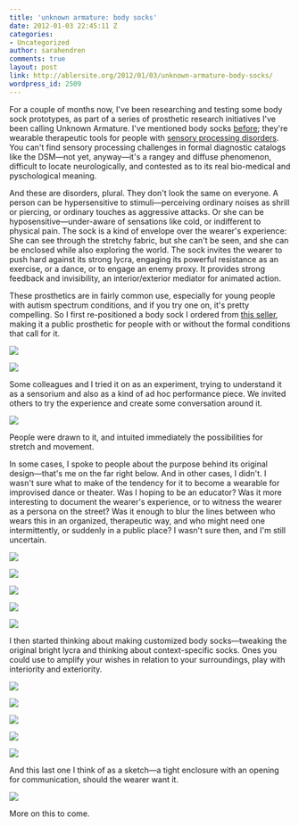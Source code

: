 ```yaml
---
title: 'unknown armature: body socks'
date: 2012-01-03 22:45:11 Z
categories:
- Uncategorized
author: sarahendren
comments: true
layout: post
link: http://ablersite.org/2012/01/03/unknown-armature-body-socks/
wordpress_id: 2509
---
```


For a couple of months now, I've been researching and testing some body sock prototypes, as part of a series of prosthetic research initiatives I've been calling Unknown Armature. I've mentioned body socks [before](http://www.ablersite.org/2011/02/hanna-ernstings-couch-for-all-situations/); they're wearable therapeutic tools for people with [sensory processing disorders](http://en.wikipedia.org/wiki/Sensory_processing_disorder). You can't find sensory processing challenges in formal diagnostic catalogs like the DSM—not yet, anyway—it's a rangey and diffuse phenomenon, difficult to locate neurologically, and contested as to its real bio-medical and pyschological meaning.

And these are disorders, plural. They don't look the same on everyone. A person can be hypersensitive to stimuli—perceiving ordinary noises as shrill or piercing, or ordinary touches as aggressive attacks. Or she can be hyposensitive—under-aware of sensations like cold, or indifferent to physical pain. The sock is a kind of envelope over the wearer's experience: She can see through the stretchy fabric, but she can't be seen, and she can be enclosed while also exploring the world. The sock invites the wearer to push hard against its strong lycra, engaging its powerful resistance as an exercise, or a dance, or to engage an enemy proxy. It provides strong feedback and invisibility, an interior/exterior mediator for animated action.

These prosthetics are in fairly common use, especially for young people with autism spectrum conditions, and if you try one on, it's pretty compelling. So I first re-positioned a body sock I ordered from [this seller](http://www.onestopsensoryshop.com/), making it a public prosthetic for people with or without the formal conditions that call for it.

[![](http://ablersite.files.wordpress.com/2012/01/sock_7eleven_leaningout.jpg?w=1024)](http://ablersite.files.wordpress.com/2012/01/sock_7eleven_leaningout.jpg)

[![](http://ablersite.files.wordpress.com/2012/01/sock_sabrina_cityhall.jpg?w=1024)](http://ablersite.files.wordpress.com/2012/01/sock_sabrina_cityhall.jpg)

Some colleagues and I tried it on as an experiment, trying to understand it as a sensorium and also as a kind of ad hoc performance piece. We invited others to try the experience and create some conversation around it.

[![](http://ablersite.files.wordpress.com/2012/01/sock_7eleven_sabrinatryingon.jpg?w=1024)](http://ablersite.files.wordpress.com/2012/01/sock_7eleven_sabrinatryingon.jpg)

People were drawn to it, and intuited immediately the possibilities for stretch and movement.

In some cases, I spoke to people about the purpose behind its original design—that's me on the far right below. And in other cases, I didn't. I wasn't sure what to make of the tendency for it to become a wearable for improvised dance or theater. Was I hoping to be an educator? Was it more interesting to document the wearer's experience, or to witness the wearer as a persona on the street? Was it enough to blur the lines between who wears this in an organized, therapeutic way, and who might need one intermittently, or suddenly in a public place? I wasn't sure then, and I'm still uncertain.

[![](http://ablersite.files.wordpress.com/2012/01/sock_central_saraexplaining-600x450.jpg)](http://ablersite.files.wordpress.com/2012/01/sock_central_saraexplaining-600x450.jpg)

[![](http://ablersite.files.wordpress.com/2012/01/sock_central_tryingon2-600x450.jpg)](http://ablersite.files.wordpress.com/2012/01/sock_central_tryingon2-600x450.jpg)

[![](http://ablersite.files.wordpress.com/2012/01/sock_central_stretch-600x450.jpg)](http://ablersite.files.wordpress.com/2012/01/sock_central_stretch-600x450.jpg)

[![](http://ablersite.files.wordpress.com/2012/01/sock_sumona_central-600x450.jpg)](http://ablersite.files.wordpress.com/2012/01/sock_sumona_central-600x450.jpg)

[![](http://ablersite.files.wordpress.com/2012/01/sock_7eleven_sabrina-600x450.jpg)](http://ablersite.files.wordpress.com/2012/01/sock_7eleven_sabrina-600x450.jpg)

I then started thinking about making customized body socks—tweaking the original bright lycra and thinking about context-specific socks. Ones you could use to amplify your wishes in relation to your surroundings, play with interiority and exteriority.

[![](http://ablersite.files.wordpress.com/2012/01/sock_front_window-600x337.jpg)](http://ablersite.files.wordpress.com/2012/01/sock_front_window-600x337.jpg)




[![](http://ablersite.files.wordpress.com/2012/01/sock_side_kneel-600x1068.jpg?w=575)](http://ablersite.files.wordpress.com/2012/01/sock_side_kneel-600x1068.jpg)








[![](http://ablersite.files.wordpress.com/2012/01/sock_white_close-600x1067.jpg?w=575)](http://ablersite.files.wordpress.com/2012/01/sock_white_close-600x1067.jpg)




[![](http://ablersite.files.wordpress.com/2012/01/blue_sock_monument-600x1067.jpg?w=575)](http://ablersite.files.wordpress.com/2012/01/blue_sock_monument-600x1067.jpg)

[![](http://ablersite.files.wordpress.com/2012/01/blue_sock_close_sky-600x337.jpg)](http://ablersite.files.wordpress.com/2012/01/blue_sock_close_sky-600x337.jpg)

And this last one I think of as a sketch—a tight enclosure with an opening for communication, should the wearer want it.

[![](http://ablersite.files.wordpress.com/2012/01/black_sock_wide_shot_edit-600x813.jpg)](http://ablersite.files.wordpress.com/2012/01/black_sock_wide_shot_edit-600x813.jpg)

More on this to come.
